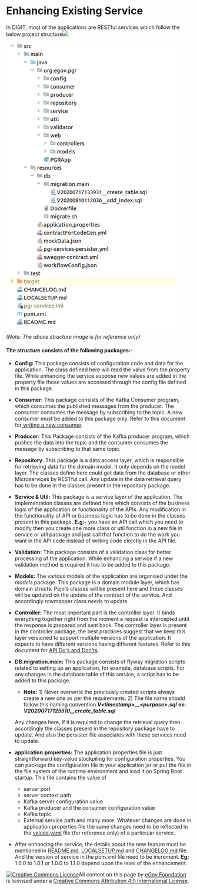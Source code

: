 # Enhancing Existing Service

In DIGIT, most of the applications are RESTful services which follow the below project structure![](blob:https://digit-discuss.atlassian.net/1a566927-b48d-4c09-9fee-6bfc2b880bbb#media-blob-url=true&id=b4221224-74af-4756-933e-66a3c9255d84&collection=contentId-804880399&contextId=804880399&mimeType=image%2Fpng&name=Screenshot%20from%202020-10-23%2012-59-31.png&size=61280&width=462&height=772)

![](../../.gitbook/assets/screenshot-from-2020-10-23-12-59-31.png)

_\(Note: The above structure image is for reference only\)_

#### The structure consists of the following packages:- <a id="[hardBreak][hardBreak]The-structure-consists-of-the-following-packages:-"></a>

* **Config:** This package consists of configuration code and data for the application. The class defined here will read the value from the property file. While enhancing the service suppose new values are added in the property file those values are accessed through the config file defined in this package. 
* **Consumer:** This package consists of the Kafka Consumer program, which consumes the published messages from the producer. The consumer consumes the message by subscribing to the topic. A new consumer must be added to this package only. Refer to this document for[ writing a new consumer](https://digit-discuss.atlassian.net/l/c/ShuCAXy0). 
* **Producer:** This Package consists of the Kafka producer program, which pushes the data into the topic and the consumer consumes the message by subscribing to that same topic. 
* **Repository:** This package is a data access layer, which is responsible for retrieving data for the domain model. It only depends on the model layer. The classes define here could get data from the database or other Microservices by RESTful call. Any update in the data retrieval query has to be done in the classes present in the repository package. 
* **Service & Util:** This package is a service layer of the application. The implementation classes are defined here which consists of the business logic of the application or functionality of the APIs. Any modification in the functionality of API or business logic has to be done in the classes present in this package. **E.g:-** you have an API call which you need to modify then you create one more class or util function in a new file in service or util package and just call that function to do the work you want in the API code instead of writing code directly in the API file. 
* **Validation:** This package consists of a validation class for better processing of the application. While enhancing a service if a new validation method is required it has to be added to this package. 
* **Models:** The various models of the application are organised under the _models_ package. This package is a domain module layer, which has domain structs. Pojo's classes will be present here and these classes will be updated on the update of the contract of the service. And accordingly rowmapper class needs to update. 
* **Controller:** The most important part is the controller layer. It binds everything together right from the moment a request is intercepted until the response is prepared and sent back. The controller layer is present in the controller package, the best practices suggest that we keep this layer versioned to support multiple versions of the application. It expects to have different versions having different features. Refer to this document for [API Do's and Don'ts](https://digit-discuss.atlassian.net/l/c/DSc5y1LQ). 
* **DB.migration.main:** This package consists of flyway migration scripts related to setting up an application, for example, database scripts. For any changes in the database table of this service, a script has to be added to this package.

  *  **Note:**   1\) Never overwrite the previously created scripts always create a new one as per  the requirements.  2\) The file name should follow this naming convention _**V&lt;timestamp&gt;\_\_&lt;purpose&gt;.sql**_  **ex:** _**V20200717125510\_\_create\_table.sql**_ 

  Any changes here, if it is required to change the retrieval query then accordingly the classes present in the repository package have to update. And also the persister file associates with these services need to update.  

* **application.properties:** The application.properties file is just straightforward key-value stockpiling for configuration properties. You can package the configuration file in your application jar or put the file in the file system of the runtime environment and load it on Spring Boot startup. This file contains the value of
  * server port
  * server context path
  * Kafka server configuration value
  * Kafka producer and the consumer configuration value
  * Kafka topic
  * External service path and many more.  Whatever changes are done in application.properties file the same changes need to be reflected in the [values.yaml](https://digit-discuss.atlassian.net/wiki/spaces/EPE/overview) file \(for reference only\) of a particular service. 
* After enhancing the service, the details about the new feature must be mentioned in [README.md](http://readme.md/), [LOCALSETUP.md](http://localsetup.md/) and [CHANGELOG.md](http://changelog.md/) file. And the version of service in the pom.xml file need to be increment. **Eg:** 1.0.0 to 1.0.1 or 1.0.0 to 1.1.0 depend upon the level of the enhancement.



 [![Creative Commons License](https://i.creativecommons.org/l/by/4.0/80x15.png)​](http://creativecommons.org/licenses/by/4.0/)All content on this page by [eGov Foundation](https://egov.org.in/) is licensed under a [Creative Commons Attribution 4.0 International License](http://creativecommons.org/licenses/by/4.0/).

